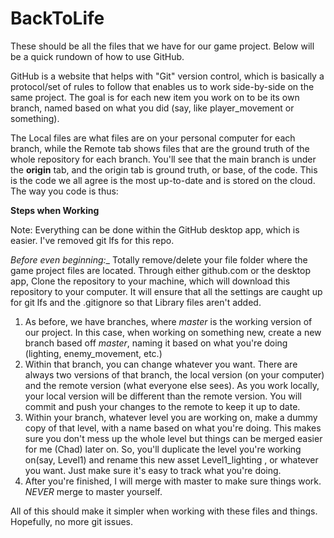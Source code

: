 # BackToLife

These should be all the files that we have for our game project. Below will be a quick rundown of how to use GitHub.

GitHub is a website that helps with "Git" version control, which is basically a protocol/set of rules to follow that enables us to work side-by-side on the same project. The goal is for each new item you work on to be its own branch, named based on what you did (say, like player_movement or something).

The Local files are what files are on your personal computer for each branch, while the Remote tab shows files that are the ground truth of the whole repository for each branch. You'll see that the main branch is under the __origin__ tab, and the origin tab is ground truth, or base, of the code. This is the code we all agree is the most up-to-date and is stored on the cloud. The way you code is thus:

__Steps when Working__

Note: Everything can be done within the GitHub desktop app, which is easier. I've removed git lfs for this repo. 

_Before even beginning:__ Totally remove/delete your file folder where the game project files are located. Through either github.com or the desktop app, Clone the repository to your machine, which will download this repository to your computer. It will ensure that all the settings are caught up for git lfs and the .gitignore so that Library files aren't added.

1. As before, we have branches, where _master_ is the working version of our project. In this case, when working on something new, create a new branch based off _master_, naming it based on what you're doing (lighting, enemy_movement, etc.)
2. Within that branch, you can change whatever you want. There are always two versions of that branch, the local version (on your computer) and the remote version (what everyone else sees). As you work locally, your local version will be different than the remote version. You will commit and push your changes to the remote to keep it up to date.
3. Within your branch, whatever level you are working on, make a dummy copy of that level, with a name based on what you're doing. This makes sure you don't mess up the whole level but things can be merged easier for me (Chad) later on. So, you'll duplicate the level you're working on(say, Level1) and rename this new asset Level1_lighting , or whatever you want. Just make sure it's easy to track what you're doing.
4. After you're finished, I will merge with master to make sure things work. _NEVER_ merge to master yourself.

All of this should make it simpler when working with these files and things. Hopefully, no more git issues. 
